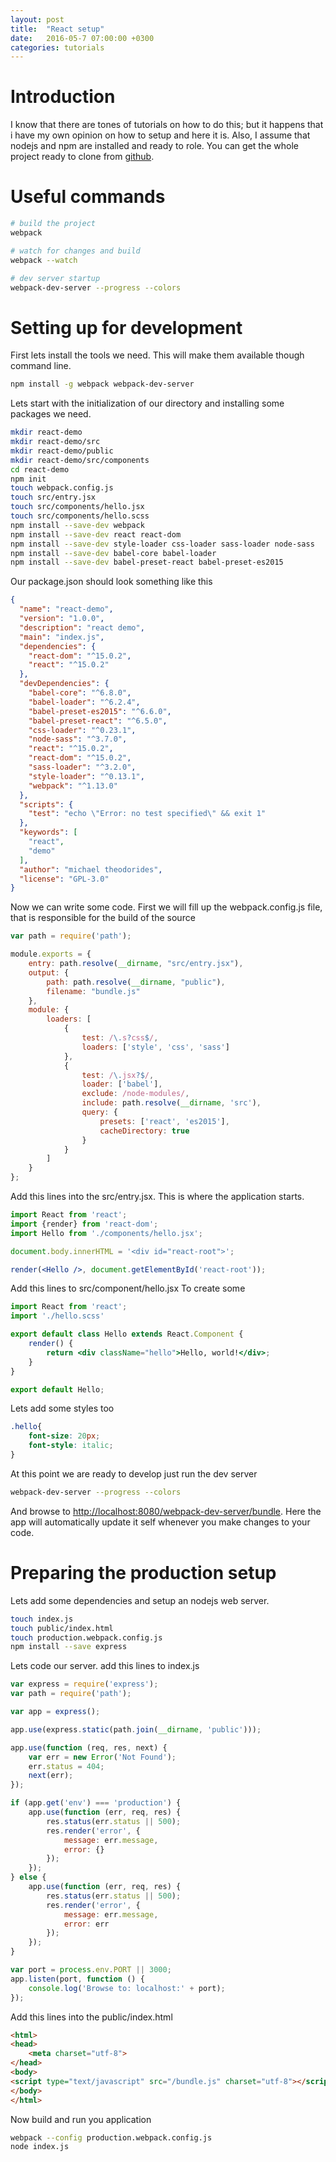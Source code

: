 ```yaml
---
layout: post
title:  "React setup"
date:   2016-05-7 07:00:00 +0300
categories: tutorials
---
```


# Introduction

I know that there are tones of tutorials on how to do this; but it happens that i have my own opinion on how to setup and here it is.
Also, I assume that nodejs and npm are installed and ready to role.
You can get the whole project ready to clone from [github](https://github.com/michaelthe/react-boilerplate).


# Useful commands

``` bash
# build the project
webpack

# watch for changes and build 
webpack --watch

# dev server startup
webpack-dev-server --progress --colors 
```

# Setting up for development 

First lets install the tools we need.
This will make them available though command line.

``` bash
npm install -g webpack webpack-dev-server
```

Lets start with the initialization of our directory and installing some packages we need. 

``` bash 
mkdir react-demo
mkdir react-demo/src
mkdir react-demo/public
mkdir react-demo/src/components
cd react-demo
npm init
touch webpack.config.js
touch src/entry.jsx
touch src/components/hello.jsx
touch src/components/hello.scss 
npm install --save-dev webpack  
npm install --save-dev react react-dom  
npm install --save-dev style-loader css-loader sass-loader node-sass
npm install --save-dev babel-core babel-loader  
npm install --save-dev babel-preset-react babel-preset-es2015  
```

Our package.json should look something like this 

``` json
{
  "name": "react-demo",
  "version": "1.0.0",
  "description": "react demo",
  "main": "index.js",
  "dependencies": {
    "react-dom": "^15.0.2",
    "react": "^15.0.2"
  },
  "devDependencies": {
    "babel-core": "^6.8.0",
    "babel-loader": "^6.2.4",
    "babel-preset-es2015": "^6.6.0",
    "babel-preset-react": "^6.5.0",
    "css-loader": "^0.23.1",
    "node-sass": "^3.7.0",
    "react": "^15.0.2",
    "react-dom": "^15.0.2",
    "sass-loader": "^3.2.0",
    "style-loader": "^0.13.1",
    "webpack": "^1.13.0"
  },
  "scripts": {
    "test": "echo \"Error: no test specified\" && exit 1"
  },
  "keywords": [
    "react",
    "demo"
  ],
  "author": "michael theodorides",
  "license": "GPL-3.0"
}
```

Now we can write some code.
First we will fill up the webpack.config.js file, that is responsible for the build of the source 

``` js 
var path = require('path');

module.exports = {
    entry: path.resolve(__dirname, "src/entry.jsx"),
    output: {
        path: path.resolve(__dirname, "public"),
        filename: "bundle.js"
    },
    module: {
        loaders: [
            {
                test: /\.s?css$/,
                loaders: ['style', 'css', 'sass']
            },
            {
                test: /\.jsx?$/,
                loader: ['babel'],
                exclude: /node-modules/,
                include: path.resolve(__dirname, 'src'),
                query: {
                    presets: ['react', 'es2015'],
                    cacheDirectory: true
                }
            }
        ]
    }
};
```

Add this lines into the src/entry.jsx.
This is where the application starts.

``` jsx
import React from 'react';
import {render} from 'react-dom';
import Hello from './components/hello.jsx';

document.body.innerHTML = '<div id="react-root">';

render(<Hello />, document.getElementById('react-root'));
```

Add this lines to src/component/hello.jsx
To create some

``` jsx
import React from 'react';
import './hello.scss'

export default class Hello extends React.Component {
    render() {
        return <div className="hello">Hello, world!</div>;
    }
}

export default Hello;
```

Lets add some styles too

``` scss
.hello{
    font-size: 20px;
    font-style: italic;
}
```

At this point we are ready to develop just run the dev server 

``` bash 
webpack-dev-server --progress --colors
```

And browse to [http://localhost:8080/webpack-dev-server/bundle](http://localhost:8080/webpack-dev-server/bundle). 
Here the app will automatically update it self whenever you make changes to your code.   


# Preparing the production setup

Lets add some dependencies and setup an nodejs web server. 

``` bash
touch index.js 
touch public/index.html
touch production.webpack.config.js
npm install --save express
```

Lets code our server. 
add this lines to index.js

``` js
var express = require('express');
var path = require('path');

var app = express();

app.use(express.static(path.join(__dirname, 'public')));

app.use(function (req, res, next) {
    var err = new Error('Not Found');
    err.status = 404;
    next(err);
});

if (app.get('env') === 'production') {
    app.use(function (err, req, res) {
        res.status(err.status || 500);
        res.render('error', {
            message: err.message,
            error: {}
        });
    });
} else {
    app.use(function (err, req, res) {
        res.status(err.status || 500);
        res.render('error', {
            message: err.message,
            error: err
        });
    });
}

var port = process.env.PORT || 3000;
app.listen(port, function () {
    console.log('Browse to: localhost:' + port);
});
```

Add this lines into the public/index.html 

``` html
<html>
<head>
    <meta charset="utf-8">
</head>
<body>
<script type="text/javascript" src="/bundle.js" charset="utf-8"></script>
</body>
</html>
```

Now build and run you application

``` bash
webpack --config production.webpack.config.js 
node index.js
```
